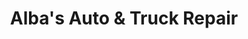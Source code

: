---
title: "Alba's Auto & Truck Repair"
url: /lakewood/albas-auto-und-truck-repair/
shop: Autowerkstatt
---
